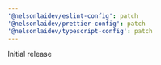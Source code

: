 ```yaml
---
'@nelsonlaidev/eslint-config': patch
'@nelsonlaidev/prettier-config': patch
'@nelsonlaidev/typescript-config': patch
---
```


Initial release
